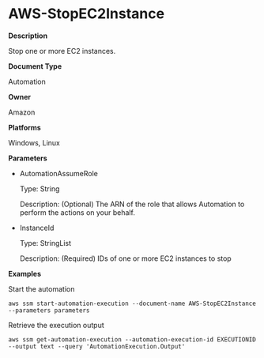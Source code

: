 # AWS\-StopEC2Instance<a name="automation-aws-stopec2instance"></a>

**Description**

Stop one or more EC2 instances\.

**Document Type**

Automation

**Owner**

Amazon

**Platforms**

Windows, Linux

**Parameters**
+ AutomationAssumeRole

  Type: String

  Description: \(Optional\) The ARN of the role that allows Automation to perform the actions on your behalf\.
+ InstanceId

  Type: StringList

  Description: \(Required\) IDs of one or more EC2 instances to stop

**Examples**

Start the automation

```
aws ssm start-automation-execution --document-name AWS-StopEC2Instance --parameters parameters
```

Retrieve the execution output

```
aws ssm get-automation-execution --automation-execution-id EXECUTIONID --output text --query 'AutomationExecution.Output'
```